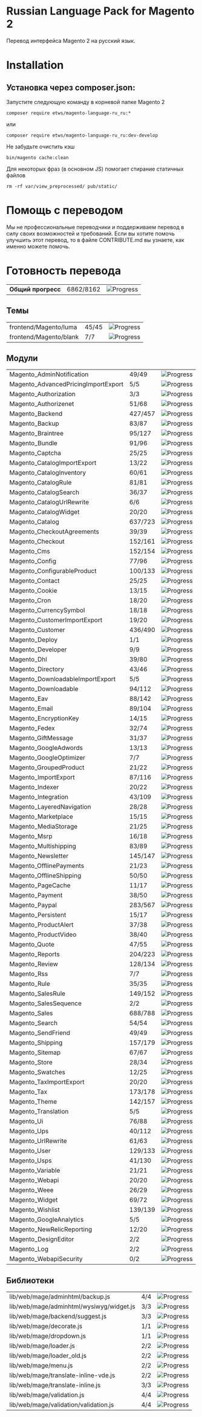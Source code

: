 ﻿# Russian Language Pack for Magento 2

Перевод интерфейса Magento 2 на русский язык.


# Installation

## Установка через composer.json:

Запустите следующую команду в корневой папке Magento 2

    composer require etws/magento-language-ru_ru:*
    
или
    
    composer require etws/magento-language-ru_ru:dev-develop

Не забудьте очистить кэш

    bin/magento cache:clean
    
Для некоторых фраз (в основном JS) помогает стирание статичных файлов
    
    rm -rf var/view_preprocessed/ pub/static/


# Помощь с переводом

Мы не профессиональные переводчики и поддерживаем перевод в силу своих возможностей и требований.
Если вы хотите помочь улучшить этот перевод, то в файле CONTRIBUTE.md вы узнаете, как именно можете помочь.


# Готовность перевода

| | | |
|-|-|-|
|**Общий прогресс**|6862/8162|![Progress](http://progressed.io/bar/84)|

## Темы

| | | |
|-|-|-|
|frontend/Magento/luma|45/45|![Progress](http://progressed.io/bar/100)|
|frontend/Magento/blank|7/7|![Progress](http://progressed.io/bar/100)|

## Модули

| | | |
|-|-|-|
|Magento_AdminNotification|49/49|![Progress](http://progressed.io/bar/100)|
|Magento_AdvancedPricingImportExport|5/5|![Progress](http://progressed.io/bar/100)|
|Magento_Authorization|3/3|![Progress](http://progressed.io/bar/100)|
|Magento_Authorizenet|51/68|![Progress](http://progressed.io/bar/75)|
|Magento_Backend|427/457|![Progress](http://progressed.io/bar/93)|
|Magento_Backup|83/87|![Progress](http://progressed.io/bar/95)|
|Magento_Braintree|95/127|![Progress](http://progressed.io/bar/75)|
|Magento_Bundle|91/96|![Progress](http://progressed.io/bar/95)|
|Magento_Captcha|25/25|![Progress](http://progressed.io/bar/100)|
|Magento_CatalogImportExport|13/22|![Progress](http://progressed.io/bar/59)|
|Magento_CatalogInventory|60/61|![Progress](http://progressed.io/bar/98)|
|Magento_CatalogRule|81/81|![Progress](http://progressed.io/bar/100)|
|Magento_CatalogSearch|36/37|![Progress](http://progressed.io/bar/97)|
|Magento_CatalogUrlRewrite|6/6|![Progress](http://progressed.io/bar/100)|
|Magento_CatalogWidget|20/20|![Progress](http://progressed.io/bar/100)|
|Magento_Catalog|637/723|![Progress](http://progressed.io/bar/88)|
|Magento_CheckoutAgreements|39/39|![Progress](http://progressed.io/bar/100)|
|Magento_Checkout|152/161|![Progress](http://progressed.io/bar/94)|
|Magento_Cms|152/154|![Progress](http://progressed.io/bar/99)|
|Magento_Config|77/96|![Progress](http://progressed.io/bar/80)|
|Magento_ConfigurableProduct|100/133|![Progress](http://progressed.io/bar/75)|
|Magento_Contact|25/25|![Progress](http://progressed.io/bar/100)|
|Magento_Cookie|13/15|![Progress](http://progressed.io/bar/87)|
|Magento_Cron|18/20|![Progress](http://progressed.io/bar/90)|
|Magento_CurrencySymbol|18/18|![Progress](http://progressed.io/bar/100)|
|Magento_CustomerImportExport|19/20|![Progress](http://progressed.io/bar/95)|
|Magento_Customer|436/490|![Progress](http://progressed.io/bar/89)|
|Magento_Deploy|1/1|![Progress](http://progressed.io/bar/100)|
|Magento_Developer|9/9|![Progress](http://progressed.io/bar/100)|
|Magento_Dhl|39/80|![Progress](http://progressed.io/bar/49)|
|Magento_Directory|43/46|![Progress](http://progressed.io/bar/93)|
|Magento_DownloadableImportExport|5/5|![Progress](http://progressed.io/bar/100)|
|Magento_Downloadable|94/112|![Progress](http://progressed.io/bar/84)|
|Magento_Eav|88/142|![Progress](http://progressed.io/bar/62)|
|Magento_Email|89/104|![Progress](http://progressed.io/bar/86)|
|Magento_EncryptionKey|14/15|![Progress](http://progressed.io/bar/93)|
|Magento_Fedex|32/74|![Progress](http://progressed.io/bar/43)|
|Magento_GiftMessage|31/37|![Progress](http://progressed.io/bar/84)|
|Magento_GoogleAdwords|13/13|![Progress](http://progressed.io/bar/100)|
|Magento_GoogleOptimizer|7/7|![Progress](http://progressed.io/bar/100)|
|Magento_GroupedProduct|21/22|![Progress](http://progressed.io/bar/95)|
|Magento_ImportExport|87/116|![Progress](http://progressed.io/bar/75)|
|Magento_Indexer|20/22|![Progress](http://progressed.io/bar/91)|
|Magento_Integration|43/109|![Progress](http://progressed.io/bar/39)|
|Magento_LayeredNavigation|28/28|![Progress](http://progressed.io/bar/100)|
|Magento_Marketplace|15/15|![Progress](http://progressed.io/bar/100)|
|Magento_MediaStorage|21/25|![Progress](http://progressed.io/bar/84)|
|Magento_Msrp|16/18|![Progress](http://progressed.io/bar/89)|
|Magento_Multishipping|83/89|![Progress](http://progressed.io/bar/93)|
|Magento_Newsletter|145/147|![Progress](http://progressed.io/bar/99)|
|Magento_OfflinePayments|21/23|![Progress](http://progressed.io/bar/91)|
|Magento_OfflineShipping|50/50|![Progress](http://progressed.io/bar/100)|
|Magento_PageCache|11/17|![Progress](http://progressed.io/bar/65)|
|Magento_Payment|38/50|![Progress](http://progressed.io/bar/76)|
|Magento_Paypal|283/567|![Progress](http://progressed.io/bar/50)|
|Magento_Persistent|15/17|![Progress](http://progressed.io/bar/88)|
|Magento_ProductAlert|37/38|![Progress](http://progressed.io/bar/97)|
|Magento_ProductVideo|38/40|![Progress](http://progressed.io/bar/95)|
|Magento_Quote|47/55|![Progress](http://progressed.io/bar/85)|
|Magento_Reports|204/223|![Progress](http://progressed.io/bar/91)|
|Magento_Review|128/134|![Progress](http://progressed.io/bar/96)|
|Magento_Rss|7/7|![Progress](http://progressed.io/bar/100)|
|Magento_Rule|35/35|![Progress](http://progressed.io/bar/100)|
|Magento_SalesRule|149/152|![Progress](http://progressed.io/bar/98)|
|Magento_SalesSequence|2/2|![Progress](http://progressed.io/bar/100)|
|Magento_Sales|688/788|![Progress](http://progressed.io/bar/87)|
|Magento_Search|54/54|![Progress](http://progressed.io/bar/100)|
|Magento_SendFriend|49/49|![Progress](http://progressed.io/bar/100)|
|Magento_Shipping|157/179|![Progress](http://progressed.io/bar/88)|
|Magento_Sitemap|67/67|![Progress](http://progressed.io/bar/100)|
|Magento_Store|28/34|![Progress](http://progressed.io/bar/82)|
|Magento_Swatches|12/25|![Progress](http://progressed.io/bar/48)|
|Magento_TaxImportExport|20/20|![Progress](http://progressed.io/bar/100)|
|Magento_Tax|173/178|![Progress](http://progressed.io/bar/97)|
|Magento_Theme|142/157|![Progress](http://progressed.io/bar/90)|
|Magento_Translation|5/5|![Progress](http://progressed.io/bar/100)|
|Magento_Ui|76/88|![Progress](http://progressed.io/bar/86)|
|Magento_Ups|40/112|![Progress](http://progressed.io/bar/36)|
|Magento_UrlRewrite|61/63|![Progress](http://progressed.io/bar/97)|
|Magento_User|129/133|![Progress](http://progressed.io/bar/97)|
|Magento_Usps|41/130|![Progress](http://progressed.io/bar/32)|
|Magento_Variable|21/21|![Progress](http://progressed.io/bar/100)|
|Magento_Webapi|20/20|![Progress](http://progressed.io/bar/100)|
|Magento_Weee|26/29|![Progress](http://progressed.io/bar/90)|
|Magento_Widget|69/72|![Progress](http://progressed.io/bar/96)|
|Magento_Wishlist|139/139|![Progress](http://progressed.io/bar/100)|
|Magento_GoogleAnalytics|5/5|![Progress](http://progressed.io/bar/100)|
|Magento_NewRelicReporting|12/20|![Progress](http://progressed.io/bar/60)|
|Magento_DesignEditor|2/2|![Progress](http://progressed.io/bar/100)|
|Magento_Log|2/2|![Progress](http://progressed.io/bar/100)|
|Magento_WebapiSecurity|0/2|![Progress](http://progressed.io/bar/0)|

## Библиотеки

| | | |
|-|-|-|
|lib/web/mage/adminhtml/backup.js|4/4|![Progress](http://progressed.io/bar/100)|
|lib/web/mage/adminhtml/wysiwyg/widget.js|3/3|![Progress](http://progressed.io/bar/100)|
|lib/web/mage/backend/suggest.js|3/3|![Progress](http://progressed.io/bar/100)|
|lib/web/mage/decorate.js|1/1|![Progress](http://progressed.io/bar/100)|
|lib/web/mage/dropdown.js|1/1|![Progress](http://progressed.io/bar/100)|
|lib/web/mage/loader.js|2/2|![Progress](http://progressed.io/bar/100)|
|lib/web/mage/loader_old.js|2/2|![Progress](http://progressed.io/bar/100)|
|lib/web/mage/menu.js|2/2|![Progress](http://progressed.io/bar/100)|
|lib/web/mage/translate-inline-vde.js|2/2|![Progress](http://progressed.io/bar/100)|
|lib/web/mage/translate-inline.js|3/3|![Progress](http://progressed.io/bar/100)|
|lib/web/mage/validation.js|4/4|![Progress](http://progressed.io/bar/100)|
|lib/web/mage/validation/validation.js|4/4|![Progress](http://progressed.io/bar/100)|